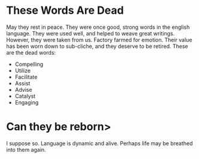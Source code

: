 # These Words Are Dead

May they rest in peace. They were once good, strong words in the english language. They were used well, and helped to
weave great writings. However, they were taken from us. Factory farmed for emotion. Their value has been worn down to
sub-cliche, and they deserve to be retired. These are the dead words:

- Compelling
- Utilize
- Facilitate
- Assist
- Advise
- Catalyst
- Engaging

# Can they be reborn>

I suppose so. Language is dynamic and alive. Perhaps life may be breathed into them again.
